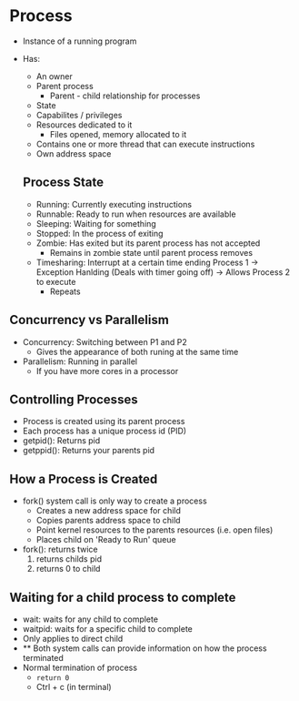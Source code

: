 # Process
- Instance of a running program
- Has:
    - An owner
    - Parent process
        - Parent - child relationship for processes
    - State
    - Capabilites / privileges
    - Resources dedicated to it
        - Files opened, memory allocated to it
    - Contains one or more thread that can execute instructions
    - Own address space

    ## Process State
    - Running: Currently executing instructions
    - Runnable: Ready to run when resources are available
    - Sleeping: Waiting for something
    - Stopped: In the process of exiting
    - Zombie: Has exited but its parent process has not accepted
        - Remains in zombie state until parent process removes
    - Timesharing: Interrupt at a certain time ending Process 1 -> Exception Hanlding (Deals with timer going off) -> Allows Process 2 to execute
        - Repeats

## Concurrency vs Parallelism
- Concurrency: Switching between P1 and P2
    - Gives the appearance of both runing at the same time
- Parallelism: Running in parallel
    - If you have more cores in a processor

## Controlling Processes
- Process is created using its parent process
- Each process has a unique process id (PID)
- getpid(): Returns pid
- getppid(): Returns your parents pid

## How a Process is Created
- fork() system call is only way to create a process
    - Creates a new address space for child
    - Copies parents address space to child
    - Point kernel resources to the parents resources (i.e. open files)
    - Places child on 'Ready to Run' queue
- fork(): returns twice
    1. returns childs pid
    2. returns 0 to child

## Waiting for a child process to complete
- wait: waits for any child to complete
- waitpid: waits for a specific child to complete
- Only applies to direct child
- **  Both system calls can provide information on how the process terminated
- Normal termination of process
    - `return 0`
    -  Ctrl + c (in terminal)
